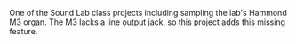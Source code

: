 One of the Sound Lab class projects including sampling the lab's Hammond M3 organ.
The M3 lacks a line output jack, so this project adds this missing feature.

